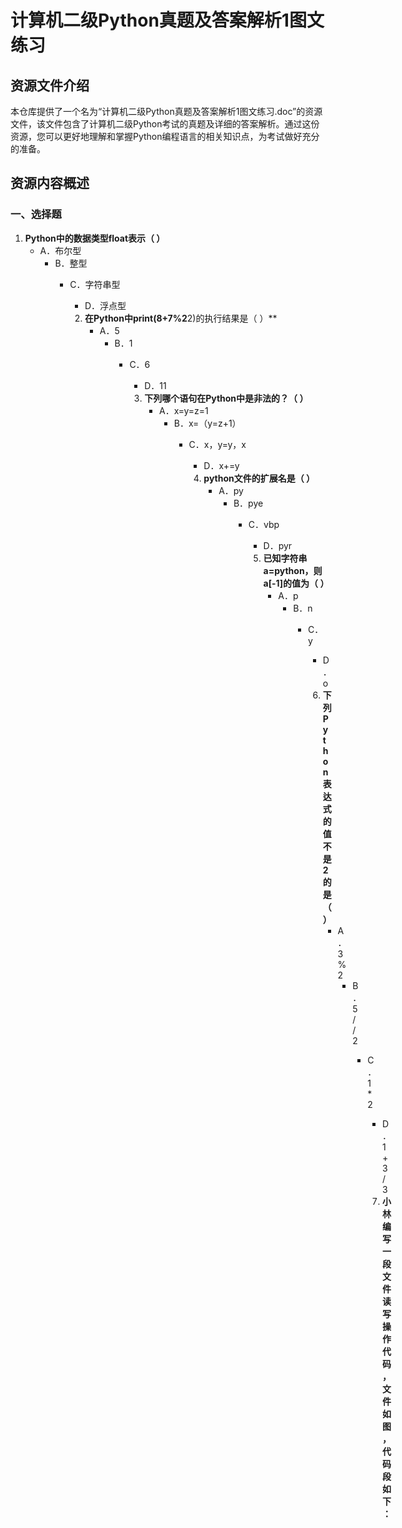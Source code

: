 # 计算机二级Python真题及答案解析1图文练习

## 资源文件介绍

本仓库提供了一个名为“计算机二级Python真题及答案解析1图文练习.doc”的资源文件，该文件包含了计算机二级Python考试的真题及详细的答案解析。通过这份资源，您可以更好地理解和掌握Python编程语言的相关知识点，为考试做好充分的准备。

## 资源内容概述

### 一、选择题

1. **Python中的数据类型float表示（ ）**
   - A．布尔型
      - B．整型
         - C．字符串型
            - D．浮点型

            2. **在Python中print(8+7%2**2)的执行结果是（ ）**
               - A．5
                  - B．1
                     - C．6
                        - D．11

                        3. **下列哪个语句在Python中是非法的？（ ）**
                           - A．x=y=z=1
                              - B．x=（y=z+1）
                                 - C．x，y=y，x
                                    - D．x+=y

                                    4. **python文件的扩展名是（ ）**
                                       - A．py
                                          - B．pye
                                             - C．vbp
                                                - D．pyr

                                                5. **已知字符串a=python，则a[-1]的值为（ ）**
                                                   - A．p
                                                      - B．n
                                                         - C．y
                                                            - D．o

                                                            6. **下列Python表达式的值不是2的是（ ）**
                                                               - A．3%2
                                                                  - B．5//2
                                                                     - C．1*2
                                                                        - D．1+3/3

                                                                        7. **小林编写一段文件读写操作代码，文件如图，代码段如下：**
                                                                           ```python
                                                                              file=open("ceshi.txt", "w")
                                                                                 file.write("python is a programming language.")
                                                                                    file.close()
                                                                                       file=open("ceshi.txt", "r")
                                                                                          print(file.read())
                                                                                             file.close()
                                                                                                ```

                                                                                                ## 使用说明

                                                                                                1. **下载资源**：您可以直接下载“计算机二级Python真题及答案解析1图文练习.doc”文件，进行学习和练习。
                                                                                                2. **查看答案解析**：每道题目后都附有详细的答案解析，帮助您理解题目背后的知识点。
                                                                                                3. **自我测试**：通过完成选择题，您可以测试自己对Python基础知识的掌握程度。

                                                                                                ## 适用人群

                                                                                                - 准备参加计算机二级Python考试的学生
                                                                                                - 对Python编程感兴趣的初学者
                                                                                                - 希望巩固Python基础知识的开发者

                                                                                                ## 贡献与反馈

                                                                                                如果您在使用过程中发现任何问题或有改进建议，欢迎通过GitHub的Issues功能提出。我们非常欢迎您的反馈，并将不断完善这份资源。

                                                                                                祝您学习愉快，考试顺利！

                                                                                                ## 下载链接
                                                                                                [计算机二级Python真题及答案解析1图文练习](https://pan.quark.cn/s/bb452b9ff0a9) 

                                                                                                (备用: [备用下载](https://pan.baidu.com/s/1BcaLhUea25ncxPHh0osKcQ?pwd=1234))

                                                                                                ## 说明

                                                                                                该仓库仅用于学习交流，请勿用于商业用途。
